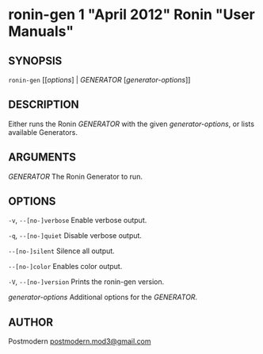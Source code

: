 # ronin-gen 1 "April 2012" Ronin "User Manuals"

## SYNOPSIS

`ronin-gen` [[*options*] | *GENERATOR* [*generator-options*]]

## DESCRIPTION

Either runs the Ronin *GENERATOR* with the given *generator-options*, or lists
available Generators.

## ARGUMENTS

*GENERATOR*
  The Ronin Generator to run.

## OPTIONS

`-v`, `--[no-]verbose`
  Enable verbose output.

`-q`, `--[no-]quiet`
  Disable verbose output.

`--[no-]silent`
  Silence all output.

`--[no-]color`
  Enables color output.

`-V`, `--[no-]version`
  Prints the ronin-gen version.

*generator-options*
  Additional options for the *GENERATOR*.

## AUTHOR

Postmodern <postmodern.mod3@gmail.com>

